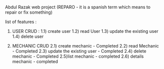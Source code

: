 Abdul Razak web project  (REPARO - it is a spanish term which means to repair or fix something)

list of features :

1) USER CRUD :
1.1) create user 
1.2) read User 
1.3) update the existing user 
1.4) delete user

2) MECHANIC CRUD
2.1) create mechanic - Completed
2.2) read Mechanic - Completed
2.3) update the existing user - Completed
2.4) delete mechanic  - Completed
2.5)list mechanic - completed
2.6) details mechanic - completed
